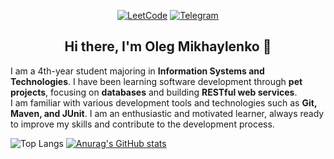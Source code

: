 <div align="center">

[![LeetCode](https://img.shields.io/badge/LeetCode-FFA116?style=for-the-badge&logo=leetcode&logoColor=white)](https://leetcode.com/u/LestFeeD/)
[![Telegram](https://img.shields.io/badge/Telegram-2CA5E0?style=for-the-badge&logo=telegram&logoColor=white)](https://t.me/OlegStrex)

## Hi there, I'm Oleg Mikhaylenko 👋
</div>

 I am a 4th-year student majoring in **Information Systems and Technologies**. I have been learning software development through **pet projects**, focusing on **databases** and building **RESTful web services**.  
I am familiar with various development tools and technologies such as **Git, Maven, and JUnit**. I am an enthusiastic and motivated learner, always ready to improve my skills and contribute to the development process.  

![Top Langs](https://github-readme-stats.vercel.app/api/top-langs/?username=LestFeeD&layout=compact&theme=dark)
[![Anurag's GitHub stats](https://github-readme-stats.vercel.app/api?username=LestFeeD)](https://github.com/anuraghazra/github-readme-stats)
